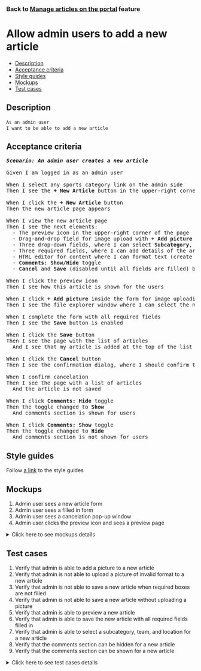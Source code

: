 ### Back to [Manage articles on the portal](../../) feature

# Allow admin users to add a new article

- [Description](#description)
- [Acceptance criteria](#acceptance-criteria)
- [Style guides](#style-guides)
- [Mockups](#mockups)
- [Test cases](#test-cases)

## Description

    As an admin user
    I want to be able to add a new article

## Acceptance criteria

<pre>
<b><i>Scenario: An admin user creates a new article</i></b>

Given I am logged in as an admin user

When I select any sports category link on the admin side
Then I see the <b>+ New Article</b> button in the upper-right corner of the page

When I click the <b>+ New Article</b> button
Then the new article page appears

When I view the new article page
Then I see the next elements:
  - The preview icon in the upper-right corner of the page
  - Drag-and-drop field for image upload with <b>+ Add picture</b> link (required field)
  - Three drop-down fields, where I can select <b>Subcategory</b>, <b>Team</b>, and <b>Location</b>
  - Three required fields, where I can add details of the article: <b>Alt.</b>, <b>Article headline</b>, and <b>Caption</b>
  - HTML editor for content where I can format text (create a header, paragraph or list, manage font style and text aligning) (required field)
  - <b>Comments: Show/Hide</b> toggle
  - <b>Cancel</b> and <b>Save</b> (disabled until all fields are filled) buttons in the upper-right corner of the page

When I click the preview icon
Then I see how this article is shown for the users

When I click <b>+ Add picture</b> inside the form for image uploading
Then I see the file explorer window where I can select the needed image

When I complete the form with all required fields
Then I see the <b>Save</b> button is enabled

When I click the <b>Save</b> button
Then I see the page with the list of articles
  And I see that my article is added at the top of the list in <b>Unpublished</b> state

When I click the <b>Cancel</b> button
Then I see the confirmation dialog, where I should confirm that I want to leave the form without saving changes

When I confirm cancelation
Then I see the page with a list of articles
  And the article is not saved

When I click <b>Comments: Hide</b> toggle
Then the toggle changed to <b>Show</b>
  And comments section is shown for users

When I click <b>Comments: Show</b> toggle
Then the toggle changed to <b>Hide</b>
  And comments section is not shown for users
</pre>

## Style guides

Follow [a link](https://www.figma.com/proto/0zkkf5WC77OSpvyD6YXpFE/Style-guides?page-id=0%3A1&node-id=19%3A5368&viewport=266%2C48%2C0.54&scaling=min-zoom&starting-point-node-id=19%3A5368) to the style guides

## Mockups

1. Admin user sees a new article form
2. Admin user sees a filled in form
3. Admin user sees a cancelation pop-up window
4. Admin user clicks the preview icon and sees a preview page

<details>
  <summary>Click here to see mockups details</summary>

**1. Admin user sees a new article form:**

![Admin user sees a new article form](/sports_hub_portal/desktop_application_features/manage_articles/images/article_empty_form.png)

**2. Admin user sees a filled in form:**

![Admin user sees a filled in form](/sports_hub_portal/desktop_application_features/manage_articles/images/article_filled_form.png)

**3. Admin user sees a cancelation pop-up window:**

![Admin user sees a cancelation pop-up window](/sports_hub_portal/desktop_application_features/manage_articles/images/cancel_popup.png)

**4. Admin user clicks the preview icon and sees a preview page:**

![Admin user clicks the preview icon and sees a preview page](/sports_hub_portal/desktop_application_features/manage_articles/images/article_preview_page.png)

</details>

## Test cases

1. Verify that admin is able to add a picture to a new article
2. Verify that admin is not able to upload a picture of invalid format to a new article
3. Verify that admin is not able to save a new article when required boxes are not filled
4. Verify that admin is not able to save a new article without uploading a picture
5. Verify that admin is able to preview a new article
6. Verify that admin is able to save the new article with all required fields filled in
7. Verify that admin is able to select a subcategory, team, and location for a new article
8. Verify that the comments section can be hidden for a new article
9. Verify that the comments section can be shown for a new article

<details>
  <summary>Click here to see test cases details</summary>

### **#1. Verify that admin is able to add a picture to a new article**

|Preconditions|Steps|Expected result
--------------|-----|----------
|- Log in with admin account</br>- Go to the category configuration page|1) Click <b>+ New Article</b> button</br>2) In the <b>Picture</b> section, click <b>+Add picture</b></br>3) Choose the picture with the valid format (.jpg, .png, .jpeg, .tif)</br>4) Fill in all required fields</br>5) Click <b>Save</b>|5) Admin user is redirected to the list of articles. The article is saved and appears at the top of the list in <b>Unpublished</b> state|

### **#2. Verify that admin is not able to upload a picture of invalid format to a new article**

|Preconditions|Steps|Expected result
--------------|-----|----------
|- Log in with admin account</br>- Go to the category configuration page|1) Click <b>+ New Article</b></br>2) In the <b>Picture</b> section, click <b>+Add picture</b></br>3) Choose the picture with the invalid format (any file format except .jpg, .png, .jpeg, .tif)</br>4) Fill in all required fields</br>5) Click <b>Save</b>|5) The validation message "Only .jpg, .png, .jpeg, .tif formats are allowed" appears|

### **#3. Verify that admin is not able to save a new article when required boxes are not filled**

|Preconditions|Steps|Expected result
--------------|-----|----------
|- Log in with admin account</br>- Go to the category configuration page|1) Click <b>+ New Article</b></br>2) In the <b>Picture</b> section, click <b>+Add picture</b></br>3) Select a picture with the valid format (.jpg, .png, .jpeg, .tif)</br>4) Do not fill in the <b>Alt.</b> required field</br>5) Fill in all the rest required fields</br>6) Click <b>Save</b></br>7) Do not fill in the <b>Article headline</b> required field</br>8) Fill in all the rest required fields</br>9) Click <b>Save</b></br>10) Do not fill in the <b>Caption</b> required field</br>11) Fill in all the rest required fields</br>12) Click <b>Save</b></br>13) Do not fill in the <b>Content</b> required field</br>14) Fill in all the rest required fields</br>15) Click <b>Save</b>|6) The required fields are highlighted in red. The validation message "Fill in all required fields" appears</br>9) The required fields are highlighted in red. The validation message "Fill in all required fields" appears</br>12) The required fields are highlighted in red. The validation message "Fill in all required fields" appears</br>15) The required fields are highlighted in red. The validation message "Fill in all required fields" appears|

### **#4. Verify that admin is not able to save a new article without uploading a picture**

|Preconditions|Steps|Expected result
--------------|-----|----------
|- Log in with admin account</br>- Go to the category configuration page|1) Click <b>+ New Article</b></br>2) Do not upload file</br>3) Fill in all required fields</br>4) Click <b>Save</b>|4) The field is highlighted in red. The validation message "Please, upload a photo" is shown|

### **#5. Verify that admin is able to preview a new article**

|Preconditions|Steps|Expected result
--------------|-----|----------
|- Log in with admin account</br>- Go to the category configuration page |1) Click <b>+ New Article</b></br>2) Fill in all required fields</br>3) Change the subcategory, team, and location</br>4) Click the preview icon</br>5) Click the <b>Back to edit page</b> button|4) The article is shown as it will look for users</br>5) The article is back to edit mode|

### **#6. Verify that admin is able to save the new article with all required fields filled in**

|Preconditions|Steps|Expected result
--------------|-----|----------
|- Log in with admin account</br>- Go to the category configuration page|1) Click <b>+ New Article</b></br>2) Fill in all required fields</br>3) Click <b>Save</b>|3) Admin user is redirected to the list of articles. The article is saved with all information and appears at the top of the list in <b>Unpublished</b> state|

### **#7. Verify that admin is able to select a subcategory, team, and location for a new article**

|Preconditions|Steps|Expected result
--------------|-----|----------
|- Log in with admin account</br>- Go to the category configuration page|1) Click <b>+ New Article</b></br>2) Fill in all required fields</br>3) Change the subcategory, team, and location</br>4) Click <b>Save</b>|3) Admin user is redirected to the list of articles. The article is saved with all information and appears at the top of the list in <b>Unpublished</b> state|

### **#8. Verify that the comments section can be hidden for a new article**

|Preconditions|Steps|Expected result
--------------|-----|----------
|- Log in with admin account</br>- Go to the category configuration page|1) Click <b>+ New Article</b></br>2) Fill in all required fields</br>3) Click the <b>Comments: Show</b> toggle</br>4) Click <b>Save</b>|3) The <b>Comments: Show</b> toggle changed to <b>Hide</b></br>4) The article is saved but the comments section is not shown for users|

### **#9. Verify that the comments section can be shown for a new article**

|Preconditions|Steps|Expected result
--------------|-----|----------
|- Log in with admin account</br>- Go to the category configuration page|1) Click <b>+ New Article</b></br>2) Fill in all required fields</br>3) Click the <b>Comments: Hide</b> toggle</br>4) Click <b>Save</b>|4) The article is saved with the comments section shown for users|

</details>
